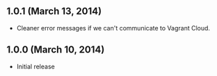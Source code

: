 ## 1.0.1 (March 13, 2014)

  - Cleaner error messages if we can't communicate to Vagrant Cloud.

## 1.0.0 (March 10, 2014)

  - Initial release
